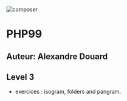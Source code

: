 
![composer](https://user-images.githubusercontent.com/28571851/28025239-26edcf44-6593-11e7-946d-0a1ef76d2b2a.png)

# PHP99

## Auteur: Alexandre Douard

## Level 3
* exercices : isogram, folders and pangram.


